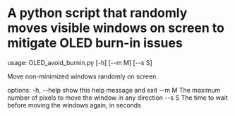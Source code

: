 # A python script that randomly moves visible windows on screen to mitigate OLED burn-in issues


usage: OLED_avoid_burnin.py [-h] [--m M] [--s S]

Move non-minimized windows randomly on screen.

options:
  -h, --help  show this help message and exit
  --m M       The maximum number of pixels to move the window in any direction
  --s S       The time to wait before moving the windows again, in seconds
